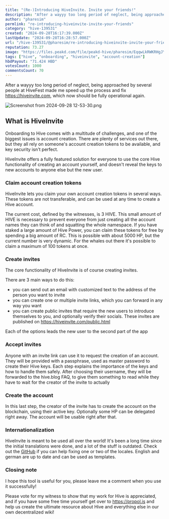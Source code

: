 ```yaml
---
title: "(Re-)Introducing HiveInvite. Invite your friends!"
description: "After a wayyy too long period of neglect, being approached by several people at HiveFest made me speed up the process and fix https://hiveinvite.com, ..."
author: "pharesim"
permlink: "re-introducing-hiveinvite-invite-your-friends"
category: "hive-139531"
created: "2024-09-28T16:17:39.000Z"
lastUpdate: "2024-09-28T16:28:57.000Z"
url: "/hive-139531/@pharesim/re-introducing-hiveinvite-invite-your-friends"
reputation: 73.27
image: "https://files.peakd.com/file/peakd-hive/pharesim/EqqwLkRWKRHgJYrBDfAW7qQ6abhzSwK13QofqeoayG8j1LRUgt7QUoGmT5eJXrKamFZ.png"
tags: ["hive", "onboarding", "hiveinvite", "account-creation"]
hbdPayout: "71.424 HBD"
votesCount: 1000
commentsCount: 70
---
```


After a wayyy too long period of neglect, being approached by several people at HiveFest made me speed up the process and fix https://hiveinvite.com, which now should be fully operational again.

![Screenshot from 2024-09-28 12-53-30.png](https://files.peakd.com/file/peakd-hive/pharesim/EqqwLkRWKRHgJYrBDfAW7qQ6abhzSwK13QofqeoayG8j1LRUgt7QUoGmT5eJXrKamFZ.png)

## What is HiveInvite

Onboarding to Hive comes with a multitude of challenges, and one of the biggest issues is account creation. There are plenty of services out there, but they all rely on someone's account creation tokens to be available, and key security isn't perfect.

HiveInvite offers a fully featured solution for everyone to use the core Hive functionality of creating an account yourself, and doesn't reveal the keys to new accounts to anyone else but the new user.

### Claim account creation tokens

HiveInvite lets you claim your own account creation tokens in several ways. These tokens are not transferable, and can be used at any time to create a Hive account.

The current cost, defined by the witnesses, is 3 HIVE. This small amount of HIVE is necessary to prevent everyone from just creating all the account names they can think of and squatting the whole namespace. 
If you have staked a large amount of Hive Power, you can claim these tokens for free by spending a big amount of RC. This is possible with about 5000 HP, but the current number is very dynamic. For the whales out there it's possible to claim a maximum of 100 tokens at once.

### Create invites

The core functionality of HiveInvite is of course creating invites. 

There are 3 main ways to do this: 
- you can send out an email with customized text to the address of the person you want to invite
- you can create one or multiple invite links, which you can forward in any way you want
- you can create public invites that require the new users to introduce themselves to you, and optionally verify their socials. These invites are published on https://hiveinvite.com/public.html

Each of the options leads the new user to the second part of the app

### Accept invites

Anyone with an invite link can use it to request the creation of an account. They will be provided with a passphrase, used as master password to create their Hive keys. Each step explains the importance of the keys and how to handle them safely. After choosing their username, they will be forwarded to the hive.blog FAQ, to give them something to read while they have to wait for the creator of the invite to actually 

### Create the account

In this last step, the creator of the invite has to create the account on the blockchain, using their active key. Optionally some HP can be delegated right away. The account will be usable right after that.

### Internationalization

HiveInvite is meant to be used all over the world! It's been a long time since the initial translations were done, and a lot of the stuff is outdated. Check out the [GitHub](https://github.com/pharesim/hiveinvite) if you can help fixing one or two of the locales. English and german are up to date and can be used as templates.

### Closing note

I hope this tool is useful for you, please leave me a comment when you use it successfully! 

Please vote for my witness to show that my work for Hive is appreciated, and if you have some free time yourself get over to https://propol.is and help us create the ultimate resource about Hive and everything else in our own decentralized wiki!